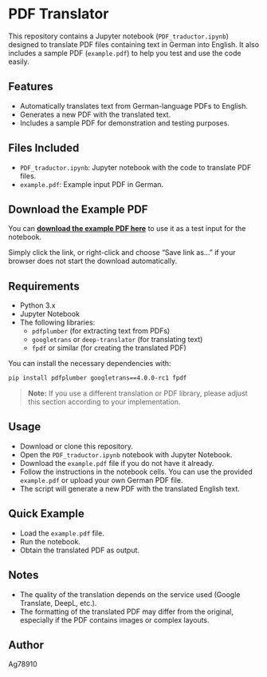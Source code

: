 # PDF Translator

This repository contains a Jupyter notebook (`PDF_traductor.ipynb`) designed to translate PDF files containing text in German into English. It also includes a sample PDF (`example.pdf`) to help you test and use the code easily.

## Features

- Automatically translates text from German-language PDFs to English.
- Generates a new PDF with the translated text.
- Includes a sample PDF for demonstration and testing purposes.

## Files Included

- `PDF_traductor.ipynb`: Jupyter notebook with the code to translate PDF files.
- `example.pdf`: Example input PDF in German.

## Download the Example PDF

You can [**download the example PDF here**](https://github.com/Ag78910/pdf-traductor/raw/main/example.pdf) to use it as a test input for the notebook.

Simply click the link, or right-click and choose “Save link as…” if your browser does not start the download automatically.

## Requirements

- Python 3.x
- Jupyter Notebook
- The following libraries:
  - `pdfplumber` (for extracting text from PDFs)
  - `googletrans` or `deep-translator` (for translating text)
  - `fpdf` or similar (for creating the translated PDF)

You can install the necessary dependencies with:

```bash
pip install pdfplumber googletrans==4.0.0-rc1 fpdf
```

> **Note:** If you use a different translation or PDF library, please adjust this section according to your implementation.

## Usage

- Download or clone this repository.
- Open the `PDF_traductor.ipynb` notebook with Jupyter Notebook.
- Download the `example.pdf` file if you do not have it already.
- Follow the instructions in the notebook cells.
  You can use the provided `example.pdf` or upload your own German PDF file.
- The script will generate a new PDF with the translated English text.

## Quick Example

- Load the `example.pdf` file.
- Run the notebook.
- Obtain the translated PDF as output.

## Notes

- The quality of the translation depends on the service used (Google Translate, DeepL, etc.).
- The formatting of the translated PDF may differ from the original, especially if the PDF contains images or complex layouts.

## Author

Ag78910
